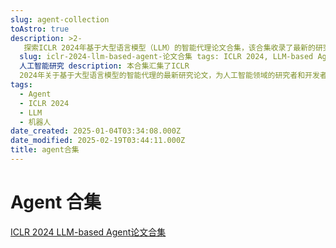 ```yaml
---
slug: agent-collection
toAstro: true
description: >2-
   探索ICLR 2024年基于大型语言模型（LLM）的智能代理论文合集，该合集收录了最新的研究成果，为研究者和开发者提供了丰富的资源和灵感。
  slug: iclr-2024-llm-based-agent-论文合集 tags: ICLR 2024, LLM-based Agent, 论文合集,
  人工智能研究 description: 本合集汇集了ICLR
  2024年关于基于大型语言模型的智能代理的最新研究论文，为人工智能领域的研究者和开发者提供了一个宝贵的资源库。
tags:
  - Agent
  - ICLR 2024
  - LLM
  - 机器人
date_created: 2025-01-04T03:34:08.000Z
date_modified: 2025-02-19T03:44:11.000Z
title: agent合集
---
```


# Agent 合集

[ICLR 2024 LLM-based Agent论文合集](<https://www.aminer.cn/topic/65409b681512231370cbf681>)
